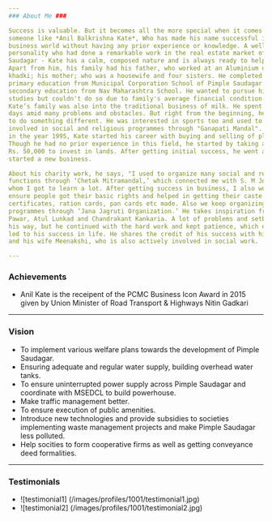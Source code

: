```yaml
---
### About Me ###

Success is valuable. But it becomes all the more special when it comes to
someone like *Anil Balkrishna Kate*, Who has made his name successful in the
business world without having any prior experience or knowledge. A well known
personality who had done a remarkable work in the real estate market of Pimple
Saudagar - Kate has a calm, composed nature and is always ready to help others.
Apart from him, his family had his father, who worked at an Aluminium depot in
khadki; his mother; who was a housewife and four sisters. He completed his
primary education from Municipal Corporation School of Pimple Saudagar and
secondary education from Nav Maharashtra School. He wanted to pursue higher
studies but couldn't do so due to family's average financial condition.
Kate’s family was also into the traditional business of milk. He spent his early
days amid many problems and obstacles. But right from the beginning, he wanted
to do something different. He was interested in sports too and used to get
involved in social and religious programmes through "Ganapati Mandal". Later on,
in the year 1995, Kate started his career with buying and selling of plots.
Though he had no prior experience in this field, he started by taking a loan of
Rs. 50,000 to invest in lands. After getting initial success, he went ahead and
started a new business.

About his charity work, he says, "I used to organize many social and religious
functions through ‘Chetak Mitramandal,’ which connected me with S. M Joshi, from
whom I got to learn a lot. After getting success in business, I also worked to
ensure people got their basic rights and helped in getting their caste
certificates, ration cards, pan cards etc made. Also we keep organizing various
programmes through ‘Jana Jagruti Organization.’ He takes inspiration from Sharad
Pawar, Atul Lunkad and Chandrakant Kankaria. A lot of problems and setbacks came
his way, but he continued with the hard work and kept patience, which eventually
led to his success in life. He shares the credit of his success with his parents
and his wife Meenakshi, who is also actively involved in social work.

---
```

### Achievements ###

 * Anil Kate is the receipent of the PCMC Business Icon Award in 2015 given by
   Union Minister of Road Transport & Highways Nitin Gadkari

---
### Vision ###

 * To implement various welfare plans towards the development of Pimple
   Saudagar.
 * Ensuring adequate and regular water supply, building overhead water tanks.
 * To ensure uninterrupted power supply across Pimple Saudagar and coordinate
   with MSEDCL to build powerhouse.
 * Make traffic management better.
 * To ensure execution of public amenities.
 * Introduce new technologies and provide subsidies to societies implementing
   waste management projects and make Pimple Saudagar less polluted.
 * Help socities to form cooperative firms as well as getting conveyance deed
   formalities.

---
### Testimonials ###
 * ![testimonial1] (/images/profiles/1001/testimonial1.jpg)
 * ![testimonial2] (/images/profiles/1001/testimonial2.jpg)
